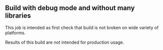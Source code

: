 ## Build with debug mode and without many libraries

This job is intended as first check that build is not broken on wide variety of platforms. 

Results of this build are not intended for production usage.
